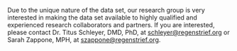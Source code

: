 Due to the unique nature of the data set, our research group is very interested in making the data set available to highly qualified and experienced research collaborators and partners. If you are interested, please contact Dr. Titus Schleyer, DMD, PhD, at <a href="mailto:schleyer@regenstrief.org" target="_blank">schleyer@regenstrief.org</a> or Sarah Zappone, MPH, at <a href="mailto:szappone@regenstrief.org" target="_blank">szappone@regenstrief.org</a>.
